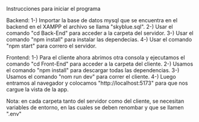 Instrucciones para iniciar el programa

Backend:
1-) Importar la base de datos mysql que se encuentra en el backend en el XAMPP el archivo se llama "skyblue.sql".
2-) Usar el comando "cd Back-End" para acceder a la carpeta del servidor.
3-) Usar el comando "npm install" para instalar las dependecias.
4-) Usar el comando "npm start" para correro el servidor.

Frontend:
1-) Para el cliente ahora abrimos otra consola y ejecutamos el comando "cd Front-End" para acceder a la carpeta del cliente.
2-) Usamos el comando "npm install" para descargar todas las dependencias.
3-) Usamos el comando "nom run dev" para correr el cliente.
4-) Luego entramos al navegador y colocamos "http://localhost:5173" para que nos cargue la vista de la app.

Nota: en cada carpeta tanto del servidor como del cliente, se necesitan variables de entorno, en las cuales se deben renombar y que se llamen ".env"
